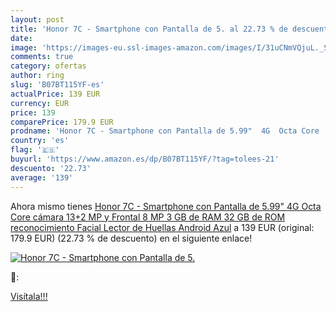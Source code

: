 ```yaml
---
layout: post
title: 'Honor 7C - Smartphone con Pantalla de 5. al 22.73 % de descuento'
date: 
image: 'https://images-eu.ssl-images-amazon.com/images/I/31uCNmVQjuL._SL200_.jpg'
comments: true
category: ofertas
author: ring
slug: 'B07BT115YF-es'
actualPrice: 139 EUR
currency: EUR
price: 139
comparePrice: 179.9 EUR
prodname: 'Honor 7C - Smartphone con Pantalla de 5.99"  4G  Octa Core  cámara 13+2 MP y Frontal 8 MP  3 GB de RAM  32 GB de ROM  reconocimiento Facial  Lector de Huellas  Android   Azul'
country: 'es'
flag: '🇪🇸'
buyurl: 'https://www.amazon.es/dp/B07BT115YF/?tag=tolees-21'
descuento: '22.73'
average: '139'
---
```


Ahora mismo tienes [Honor 7C - Smartphone con Pantalla de 5.99"  4G  Octa Core  cámara 13+2 MP y Frontal 8 MP  3 GB de RAM  32 GB de ROM  reconocimiento Facial  Lector de Huellas  Android   Azul](https://www.amazon.es/dp/B07BT115YF/?tag=tolees-21) a 139 EUR (original: 179.9 EUR) (22.73 %  de descuento) en el siguiente enlace!

[![Honor 7C - Smartphone con Pantalla de 5.](https://images-eu.ssl-images-amazon.com/images/I/31uCNmVQjuL._SL200_.jpg)](https://www.amazon.es/dp/B07BT115YF/?tag=tolees-21)

🔎:


[Visítala!!!](https://www.amazon.es/dp/B07BT115YF/?tag=tolees-21)
